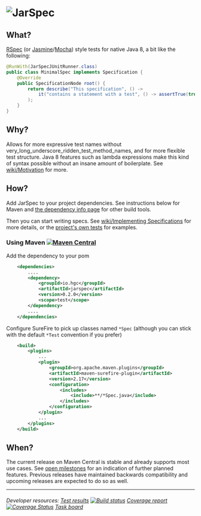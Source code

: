 # ![JarSpec](http://hgc.io/jarspec/0.3.0-SNAPSHOT/images/logo.svg)

## What?
[RSpec](http://rspec.info/) (or [Jasmine](http://jasmine.github.io/2.0/introduction.html)/[Mocha](http://visionmedia.github.io/mocha/)) style tests for native Java 8, a bit like the following:

```java
@RunWith(JarSpecJUnitRunner.class)
public class MinimalSpec implements Specification {
    @Override
    public SpecificationNode root() {
        return describe("This specification", () ->
            it("contains a statement with a test", () -> assertTrue(true))
        );
    }
}
```

## Why?

Allows for more expressive test names without very_long_underscore_ridden_test_method_names, and for more flexible test structure. Java 8 features such as lambda expressions make this kind of syntax possible without an insane amount of boilerplate. See [wiki/Motivation](https://github.com/hgcummings/jarspec/wiki/Motivation) for more.

## How?

Add JarSpec to your project dependencies. See instructions below for Maven and [the dependency info page](http://hgc.io/jarspec/0.1.0/dependency-info.html) for other build tools.

Then you can start writing specs. See [wiki/Implementing Specifications](https://github.com/hgcummings/jarspec/wiki/Implementing-Specifications) for more details, or the [project's own tests](https://github.com/hgcummings/jarspec/tree/master/src/test/java/io/hgc/jarspec) for examples.

### Using Maven [![Maven Central](https://maven-badges.herokuapp.com/maven-central/io.hgc/jarspec/badge.svg)](http://search.maven.org/#search|gav|1|g:"io.hgc"%20AND%20a:"jarspec")

Add the dependency to your pom

```xml
    <dependencies>
        ....
        <dependency>
            <groupId>io.hgc</groupId>
            <artifactId>jarspec</artifactId>
            <version>0.2.0</version>
            <scope>test</scope>
        </dependency>
        ....
    </dependencies>
```

Configure SureFire to pick up classes named `*Spec` (although you can stick with the default `*Test` convention if you prefer)

```xml
    <build>
        <plugins>
            ...
            <plugin>
                <groupId>org.apache.maven.plugins</groupId>
                <artifactId>maven-surefire-plugin</artifactId>
                <version>2.17</version>
                <configuration>
                    <includes>
                        <include>**/*Spec.java</include>
                    </includes>
                </configuration>
            </plugin>
            ...
        </plugins>
    </build>
```

## When?

The current release on Maven Central is stable and already supports most use cases. See [open milestones](https://github.com/hgcummings/jarspec/issues/milestones) for an indication of further planned features. Previous releases have maintained backwards compatibility and upcoming releases are expected to do so as well.

---
###### Developer resources: [Test results](http://hgc.io/jarspec/0.3.0-SNAPSHOT/surefire-report.html) [![Build status](https://travis-ci.org/hgcummings/jarspec.svg?branch=master)](https://travis-ci.org/hgcummings/jarspec) [Coverage report](http://hgc.io/jarspec/0.3.0-SNAPSHOT/jacoco/index.html) [![Coverage Status](https://coveralls.io/repos/hgcummings/jarspec/badge.png?branch=master)](https://coveralls.io/r/hgcummings/jarspec?branch=master) [Task board](https://huboard.com/hgcummings/jarspec)
